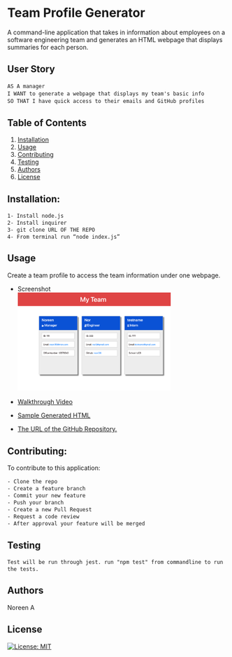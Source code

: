 # Team Profile Generator

A command-line application that takes in information about employees on a software engineering team and generates an HTML webpage that displays summaries for each person.
  
 ## User Story
```md
AS A manager
I WANT to generate a webpage that displays my team's basic info
SO THAT I have quick access to their emails and GitHub profiles
```

 
  ## Table of Contents

  1. [Installation](#installation)
  1. [Usage](#usgae)
  3. [Contributing](#contributing)
  4. [Testing](#testing)
  4. [Authors](#authors%20and%20acknowledgment)
  5. [License](#license)


  ## Installation:
  ```
  1- Install node.js  
  2- Install inquirer
  3- git clone URL OF THE REPO
  4- From terminal run “node index.js”
  ``` 


  ## Usage
  Create a team profile to access the team information under one webpage.
  
  - Screenshot
  <br><img src="./assets/images/screenshot1.png" alt="screenshot of generated HTML" width="350"/>

  
  - <a href="https://drive.google.com/file/d/1frPcKCF6me5XFSVb4NPXX92wk84tJtm-/view?usp=sharing"> Walkthrough Video</a>
    
  - <a href="./dist/index.html">Sample Generated HTML</a>
  -   [The URL of the GitHub Repository.](https://github.com/noori36/Team-Profile-Generator)
 

  ## Contributing:
  To contribute to this application:
  ```
  - Clone the repo 
  - Create a feature branch 
  - Commit your new feature 
  - Push your branch 
  - Create a new Pull Request 
  - Request a code review 
  - After approval your feature will be merged
  ```
  
  ## Testing
    Test will be run through jest. run "npm test" from commandline to run the tests.
  
  ## Authors

  Noreen A
  

## License

[![License: MIT](https://img.shields.io/badge/License-MIT-yellow.svg)](https://opensource.org/licenses/MIT)
    
